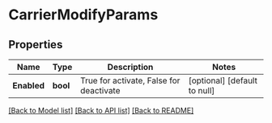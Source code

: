 # CarrierModifyParams

## Properties
Name | Type | Description | Notes
------------ | ------------- | ------------- | -------------
**Enabled** | **bool** | True for activate, False for deactivate | [optional] [default to null]

[[Back to Model list]](../README.md#documentation-for-models) [[Back to API list]](../README.md#documentation-for-api-endpoints) [[Back to README]](../README.md)


